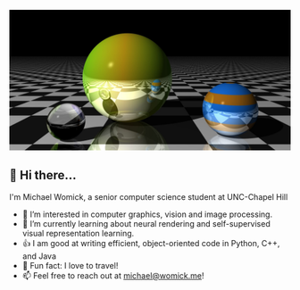![example](https://github.com/mwomick/mwomick/raw/main/wrld.jpg)
## 👋 Hi there...
I'm Michael Womick, a senior computer science student at UNC-Chapel Hill
- 👀 I’m interested in computer graphics, vision and image processing.
- 🌱 I’m currently learning about neural rendering and self-supervised visual representation learning.
- 👍 I am good at writing efficient, object-oriented code in Python, C++, and Java
- 🥳 Fun fact: I love to travel!
- 📫 Feel free to reach out at michael@womick.me!
